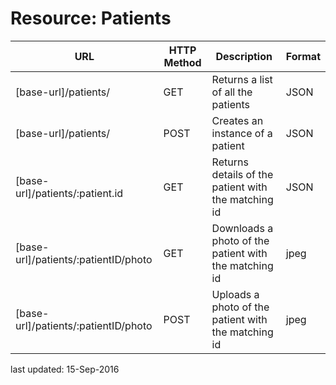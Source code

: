 # Resource: Patients

| URL | HTTP Method | Description | Format |
| ----------| ------ | ------------------ | -------- |
| [base-url]/patients/ | GET | Returns a list of all the patients | JSON |
| [base-url]/patients/ | POST | Creates an instance of a patient | JSON |
| [base-url]/patients/:patient.id | GET | Returns details of the patient with the matching id | JSON |
| [base-url]/patients/:patientID/photo | GET | Downloads a photo of the patient with the matching id | jpeg |
| [base-url]/patients/:patientID/photo | POST | Uploads a photo of the patient with the matching id | jpeg |


last updated: 15-Sep-2016